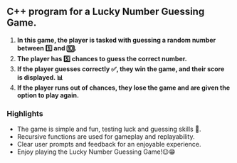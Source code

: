 ## C++ program for a Lucky Number Guessing Game. 
1. __In this game, the player is tasked with guessing a random number between 1️⃣ and 🔟.__
2. __The player has 5️⃣ chances to guess the correct number.__
3. __If the player guesses correctly ✅, they win the game, and their score is displayed. 📊__
4. __If the player runs out of chances, they lose the game and are given the option to play again.__

### Highlights
* The game is simple and fun, testing luck and guessing skills 🤔.
* Recursive functions are used for gameplay and replayability.
* Clear user prompts and feedback for an enjoyable experience.
* Enjoy playing the Lucky Number Guessing Game!😉😁
